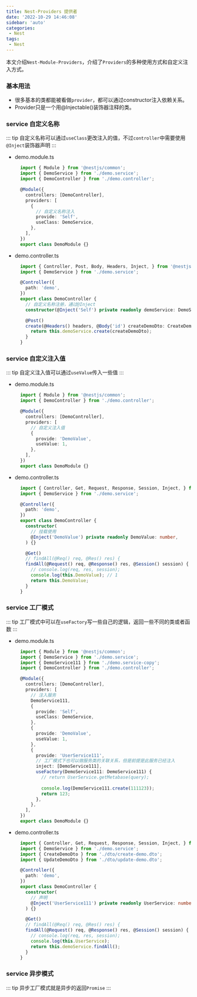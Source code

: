 ```yaml
---
title: Nest-Providers 提供者
date: '2022-10-29 14:46:08'
sidebar: 'auto'
categories:
 - Nest
tags:
 - Nest
---
```



本文介绍`Nest-Module-Providers`，介绍了`Providers`的多种使用方式和自定义注入方式。
<!-- more -->


### 基本用法
  - 很多基本的类都能被看做`provider`，都可以通过constructor注入依赖关系。
  - Provider只是一个用@Injectable()装饰器注释的类。

### service 自定义名称
::: tip
  自定义名称可以通过`useClass`更改注入的值，不过`controller`中需要使用`@Inject`装饰器声明
:::
  - demo.module.ts
    ```ts
      import { Module } from '@nestjs/common';
      import { DemoService } from './demo.service';
      import { DemoController } from './demo.controller';

      @Module({
        controllers: [DemoController],
        providers: [
          {
            // 自定义名称注入
            provide: 'Self',
            useClass: DemoService,
          },
        ],
      })
      export class DemoModule {}
    ```
  - demo.controller.ts
    ```ts
      import { Controller, Post, Body, Headers, Inject, } from '@nestjs/common';
      import { DemoService } from './demo.service';

      @Controller({
        path: 'demo',
      })
      export class DemoController {
        // 自定义名称注册，通过@Inject
        constructor(@Inject('Self') private readonly demoService: DemoService) {}

        @Post()
        create(@Headers() headers, @Body('id') createDemoDto: CreateDemoDto) {
          return this.demoService.create(createDemoDto);
        }
      }

    ```

### service 自定义注入值
::: tip
  自定义注入值可以通过`useValue`传入一些值
:::
  - demo.module.ts
    ```ts
      import { Module } from '@nestjs/common';
      import { DemoController } from './demo.controller';

      @Module({
        controllers: [DemoController],
        providers: [
          // 自定义注入值
          {
            provide: 'DemoValue',
            useValue: 1,
          },
        ],
      })
      export class DemoModule {}
    ```
    
  - demo.controller.ts
    ```ts
      import { Controller, Get, Request, Response, Session, Inject, } from '@nestjs/common';
      import { DemoService } from './demo.service';

      @Controller({
        path: 'demo',
      })
      export class DemoController {
        constructor(
          // 挂载使用
          @Inject('DemoValue') private readonly DemoValue: number,
        ) {}

        @Get()
        // findAll(@Req() req, @Res() res) {
        findAll(@Request() req, @Response() res, @Session() session) {
          // console.log(req, res, session);
          console.log(this.DemoValue); // 1
          return this.DemoValue;
        }
      }

    ```

### service 工厂模式
::: tip
  工厂模式中可以在`useFactory`写一些自己的逻辑，返回一些不同的类或者函数
:::
  - demo.module.ts
    ```ts
      import { Module } from '@nestjs/common';
      import { DemoService } from './demo.service';
      import { DemoService111 } from './demo.service-copy';
      import { DemoController } from './demo.controller';

      @Module({
        controllers: [DemoController],
        providers: [
          // 注入服务
          DemoService111,
          {
            provide: 'Self',
            useClass: DemoService,
          },
          {
            provide: 'DemoValue',
            useValue: 1,
          },
          {
            provide: 'UserService111',
            // 工厂模式下也可以做服务类的关联关系，但是前提是此服务已经注入
            inject: [DemoService111],
            useFactory(DemoService111: DemoService111) {
              // return UserService.getMetabase(query);
              
              console.log(DemoService111.create(111123));
              return 123;
            },
          },
        ],
      })
      export class DemoModule {}
    ```

  - demo.controller.ts
    ```ts
      import { Controller, Get, Request, Response, Session, Inject, } from '@nestjs/common';
      import { DemoService } from './demo.service';
      import { CreateDemoDto } from './dto/create-demo.dto';
      import { UpdateDemoDto } from './dto/update-demo.dto';

      @Controller({
        path: 'demo',
      })
      export class DemoController {
        constructor(
          // 声明
          @Inject('UserService111') private readonly UserService: number,
        ) {}

        @Get()
        // findAll(@Req() req, @Res() res) {
        findAll(@Request() req, @Response() res, @Session() session) {
          // console.log(req, res, session);
          console.log(this.UserService);
          return this.demoService.findAll();
        }
      }

    ```

### service 异步模式
::: tip
  异步工厂模式就是异步的返回`Promise`
:::

